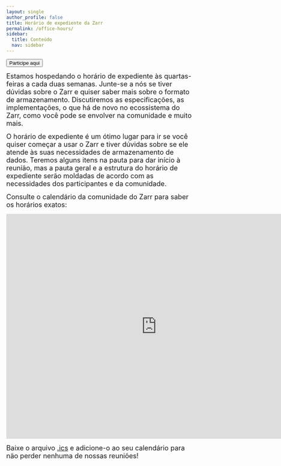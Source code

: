 ```yaml
---
layout: single
author_profile: false
title: Horário de expediente da Zarr
permalink: /office-hours/
sidebar:
  title: Conteúdo
  nav: sidebar
---
```


<button type="button" name="office-hours" class="btn" onclick="window.open('https://us06web.zoom.us/j/83046491212?pwd=MV5dMCnYIy6E57Rn8IpmwasLX27wOd.1');">Participe aqui</button>

<p><font size="4">Estamos hospedando o horário de expediente às quartas-feiras a cada duas semanas. Junte-se a nós se tiver dúvidas sobre o Zarr e quiser saber mais sobre o formato de armazenamento. Discutiremos as especificações, as implementações, o que há de novo no ecossistema do Zarr, como você pode se envolver na comunidade e muito mais.</font></p>

<p><font size="4">O horário de expediente é um ótimo lugar para ir se você quiser começar a usar o Zarr e tiver dúvidas sobre se ele atende às suas necessidades de armazenamento de dados. Teremos alguns itens na pauta para dar início à reunião, mas a pauta geral e a estrutura do horário de expediente serão moldadas de acordo com as necessidades dos participantes e da comunidade.</font></p>

<p><font size="4">Consulte o calendário da comunidade do Zarr para saber os horários exatos:</font></p>

<iframe id="calendariframe" src="https://calendar.google.com/calendar/embed?ctz=local&src=c_ba2k79i3u0lkf49vo0jre27j14%40group.calendar.google.com&ctz=Europe%2FBerlin" style="border: 0" width="800" height="600" frameborder="0" scrolling="no"></iframe> <script>document.getElementById("calendariframe").src = document.getElementById("calendariframe").src.replace("ctz=local", "ctz=" + Intl.DateTimeFormat().resolvedOptions().timeZone)</script> 

<font size="4">Baixe o arquivo <a href="https://calendar.google.com/calendar/ical/c_ba2k79i3u0lkf49vo0jre27j14%40group.calendar.google.com/public/basic.ics">.ics</a> e adicione-o ao seu calendário para não perder nenhuma de nossas reuniões!</font>
